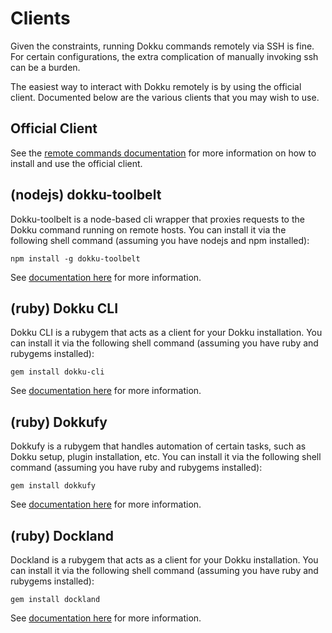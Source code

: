 # Clients

Given the constraints, running Dokku commands remotely via SSH is fine. For certain configurations, the extra complication of manually invoking ssh can be a burden.

The easiest way to interact with Dokku remotely is by using the official client. Documented below are the various clients that you may wish to use.

## Official Client

See the [remote commands documentation](/docs/deployment/remote-commands.md) for more information on how to install and use the official client.

## (nodejs) dokku-toolbelt

Dokku-toolbelt is a node-based cli wrapper that proxies requests to the Dokku command running on remote hosts. You can install it via the following shell command (assuming you have nodejs and npm installed):

```shell
npm install -g dokku-toolbelt
```

See [documentation here](https://www.npmjs.com/package/dokku-toolbelt) for more information.

## (ruby) Dokku CLI

Dokku CLI is a rubygem that acts as a client for your Dokku installation. You can install it via the following shell command (assuming you have ruby and rubygems installed):

```shell
gem install dokku-cli
```

See [documentation here](https://github.com/SebastianSzturo/dokku-cli) for more information.

## (ruby) Dokkufy

Dokkufy is a rubygem that handles automation of certain tasks, such as Dokku setup, plugin installation, etc. You can install it via the following shell command (assuming you have ruby and rubygems installed):

```shell
gem install dokkufy
```

See [documentation here](https://github.com/cbetta/dokkufy) for more information.

## (ruby) Dockland

Dockland is a rubygem that acts as a client for your Dokku installation. You can install it via the following shell command (assuming you have ruby and rubygems installed):

```shell
gem install dockland
```

See [documentation here](https://github.com/uetchy/dockland) for more information.
